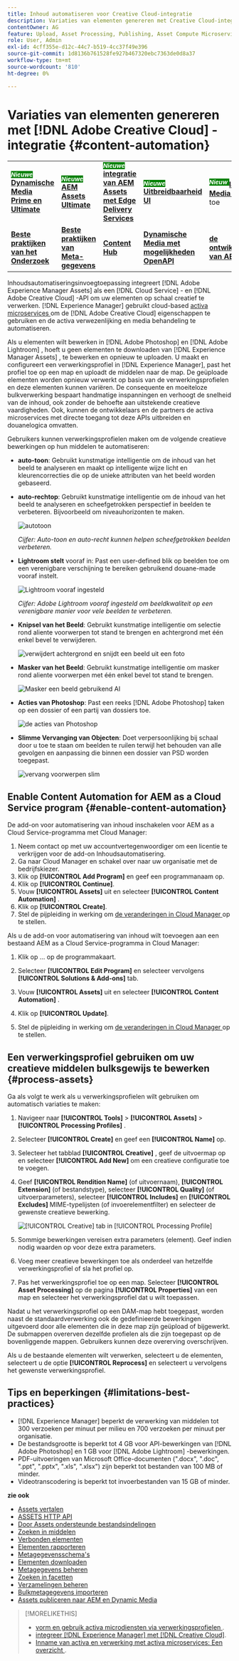 ```yaml
---
title: Inhoud automatiseren voor Creative Cloud-integratie
description: Variaties van elementen genereren met Creative Cloud-integratie
contentOwner: AG
feature: Upload, Asset Processing, Publishing, Asset Compute Microservices
role: User, Admin
exl-id: 4cff355e-d12c-44c7-b519-4cc37f49e396
source-git-commit: 1d8136b761528fe927b467320ebc7363de0d8a37
workflow-type: tm+mt
source-wordcount: '810'
ht-degree: 0%

---
```


# Variaties van elementen genereren met [!DNL Adobe Creative Cloud] -integratie {#content-automation}

<table>
    <tr>
        <td>
            <sup style= "background-color:#008000; color:#FFFFFF; font-weight:bold"><i> Nieuwe </i></sup> <a href="/help/assets/dynamic-media/dm-prime-ultimate.md"><b> Dynamische Media Prime en Ultimate </b></a>
        </td>
        <td>
            <sup style= "background-color:#008000; color:#FFFFFF; font-weight:bold"><i> Nieuwe </i></sup> <a href="/help/assets/assets-ultimate-overview.md"><b> AEM Assets Ultimate </b></a>
        </td>
        <td>
            <sup style= "background-color:#008000; color:#FFFFFF; font-weight:bold"><i> Nieuwe </i></sup> <a href="/help/assets/integrate-aem-assets-edge-delivery-services.md"><b> integratie van AEM Assets met Edge Delivery Services </b></a>
        </td>
        <td>
            <sup style= "background-color:#008000; color:#FFFFFF; font-weight:bold"><i> Nieuwe </i></sup> <a href="/help/assets/aem-assets-view-ui-extensibility.md"><b> Uitbreidbaarheid UI </b></a>
        </td>
          <td>
            <sup style= "background-color:#008000; color:#FFFFFF; font-weight:bold"><i> Nieuw </i></sup> <a href="/help/assets/dynamic-media/enable-dynamic-media-prime-and-ultimate.md"><b> laat Dynamische Media Prime en Ultimate </b></a> toe
        </td>
    </tr>
    <tr>
        <td>
            <a href="/help/assets/search-best-practices.md"><b> Beste praktijken van het Onderzoek </b></a>
        </td>
        <td>
            <a href="/help/assets/metadata-best-practices.md"><b> Beste praktijken van Meta-gegevens </b></a>
        </td>
        <td>
            <a href="/help/assets/product-overview.md"><b> Content Hub </b></a>
        </td>
        <td>
            <a href="/help/assets/dynamic-media-open-apis-overview.md"><b> Dynamische Media met mogelijkheden OpenAPI </b></a>
        </td>
        <td>
            <a href="https://developer.adobe.com/experience-cloud/experience-manager-apis/"><b> de ontwikkelaarsdocumentatie van AEM Assets </b></a>
        </td>
    </tr>
</table>

Inhoudsautomatiseringsinvoegtoepassing integreert [!DNL Adobe Experience Manager Assets] als een [!DNL Cloud Service] - en [!DNL Adobe Creative Cloud] -API om uw elementen op schaal creatief te verwerken. [!DNL Experience Manager] gebruikt cloud-based [ activa microservices ](/help/assets/asset-microservices-overview.md) om de [!DNL Adobe Creative Cloud] eigenschappen te gebruiken en de activa verwezenlijking en media behandeling te automatiseren.

Als u elementen wilt bewerken in [!DNL Adobe Photoshop] en [!DNL Adobe Lightroom] , hoeft u geen elementen te downloaden van [!DNL Experience Manager Assets] , te bewerken en opnieuw te uploaden. U maakt en configureert een verwerkingsprofiel in [!DNL Experience Manager], past het profiel toe op een map en uploadt de middelen naar de map. De geüploade elementen worden opnieuw verwerkt op basis van de verwerkingsprofielen en deze elementen kunnen variëren. De consequente en moeiteloze bulkverwerking bespaart handmatige inspanningen en verhoogt de snelheid van de inhoud, ook zonder de behoefte aan uitstekende creatieve vaardigheden. Ook, kunnen de ontwikkelaars en de partners de activa microservices met directe toegang tot deze APIs uitbreiden en douanelogica omvatten.

Gebruikers kunnen verwerkingsprofielen maken om de volgende creatieve bewerkingen op hun middelen te automatiseren:

* **auto-toon**: Gebruikt kunstmatige intelligentie om de inhoud van het beeld te analyseren en maakt op intelligente wijze licht en kleurencorrecties die op de unieke attributen van het beeld worden gebaseerd.

* **auto-rechtop**: Gebruikt kunstmatige intelligentie om de inhoud van het beeld te analyseren en scheefgetrokken perspectief in beelden te verbeteren. Bijvoorbeeld om niveauhorizonten te maken.

  ![ autotoon ](/help/assets/assets/content-automation-autotone.png)

  *Cijfer: Auto-toon en auto-recht kunnen helpen scheefgetrokken beelden verbeteren.*

* **Lightroom stelt** vooraf in: Past een user-defined blik op beelden toe om een verenigbare verschijning te bereiken gebruikend douane-made vooraf instelt.

  ![ Lightroom vooraf ingesteld ](/help/assets/assets/content-automation-lrpresets.png)

  *Cijfer: Adobe Lightroom vooraf ingesteld om beeldkwaliteit op een verenigbare manier voor vele beelden te verbeteren.*

* **Knipsel van het Beeld**: Gebruikt kunstmatige intelligentie om selectie rond aliente voorwerpen tot stand te brengen en achtergrond met één enkel bevel te verwijderen.

  ![ verwijdert achtergrond en snijdt een beeld uit een foto ](/help/assets/assets/content-automation-backgroundremove.png)

* **Masker van het Beeld**: Gebruikt kunstmatige intelligentie om masker rond aliente voorwerpen met één enkel bevel tot stand te brengen.

  ![ Masker een beeld gebruikend AI ](/help/assets/assets/content-automation-mask.png)

* **Acties van Photoshop**: Past een reeks [!DNL Adobe Photoshop] taken op een dossier of een partij van dossiers toe.

  ![ de acties van Photoshop ](/help/assets/assets/content-automation-psactions.png)

* **Slimme Vervanging van Objecten**: Doet verpersoonlijking bij schaal door u toe te staan om beelden te ruilen terwijl het behouden van alle gevolgen en aanpassing die binnen een dossier van PSD worden toegepast.

  ![ vervang voorwerpen slim ](/help/assets/assets/content-automation-objectreplace.png)

## Enable Content Automation for AEM as a Cloud Service program {#enable-content-automation}

De add-on voor automatisering van inhoud inschakelen voor AEM as a Cloud Service-programma met Cloud Manager:

1. Neem contact op met uw accountvertegenwoordiger om een licentie te verkrijgen voor de add-on Inhoudsautomatisering.
1. Ga naar Cloud Manager en schakel over naar uw organisatie met de bedrijfskiezer.
1. Klik op **[!UICONTROL Add Program]** en geef een programmanaam op.
1. Klik op **[!UICONTROL Continue]**.
1. Vouw **[!UICONTROL Assets]** uit en selecteer **[!UICONTROL Content Automation]** .
1. Klik op **[!UICONTROL Create]**.
1. Stel de pijpleiding in werking om [ de veranderingen in Cloud Manager ](https://experienceleague.adobe.com/docs/experience-manager-cloud-service/content/implementing/using-cloud-manager/deploy-code.html) op te stellen.

Als u de add-on voor automatisering van inhoud wilt toevoegen aan een bestaand AEM as a Cloud Service-programma in Cloud Manager:

1. Klik op ... op de programmakaart.

1. Selecteer **[!UICONTROL Edit Program]** en selecteer vervolgens **[!UICONTROL Solutions & Add-ons]** tab.

1. Vouw **[!UICONTROL Assets]** uit en selecteer **[!UICONTROL Content Automation]** .
1. Klik op **[!UICONTROL Update]**.
1. Stel de pijpleiding in werking om [ de veranderingen in Cloud Manager ](https://experienceleague.adobe.com/docs/experience-manager-cloud-service/content/implementing/using-cloud-manager/deploy-code.html) op te stellen.

## Een verwerkingsprofiel gebruiken om uw creatieve middelen bulksgewijs te bewerken {#process-assets}

Ga als volgt te werk als u verwerkingsprofielen wilt gebruiken om automatisch variaties te maken:

1. Navigeer naar **[!UICONTROL Tools]** > **[!UICONTROL Assets]** > **[!UICONTROL Processing Profiles]** .

1. Selecteer **[!UICONTROL Create]** en geef een **[!UICONTROL Name]** op.

1. Selecteer het tabblad **[!UICONTROL Creative]** , geef de uitvoermap op en selecteer **[!UICONTROL Add New]** om een creatieve configuratie toe te voegen.

1. Geef **[!UICONTROL Rendition Name]** (of uitvoernaam), **[!UICONTROL Extension]** (of bestandstype), selecteer **[!UICONTROL Quality]** (of uitvoerparameters), selecteer **[!UICONTROL Includes]** en **[!UICONTROL Excludes]** MIME-typelijsten (of invoerelementfilter) en selecteer de gewenste creatieve bewerking.

   ![[!UICONTROL Creative] tab in [!UICONTROL Processing Profile]](assets/creative-processing-profile.png)

1. Sommige bewerkingen vereisen extra parameters (element). Geef indien nodig waarden op voor deze extra parameters.

1. Voeg meer creatieve bewerkingen toe als onderdeel van hetzelfde verwerkingsprofiel of sla het profiel op.

1. Pas het verwerkingsprofiel toe op een map. Selecteer **[!UICONTROL Asset Processing]** op de pagina **[!UICONTROL Properties]** van een map en selecteer het verwerkingsprofiel dat u wilt toepassen.

Nadat u het verwerkingsprofiel op een DAM-map hebt toegepast, worden naast de standaardverwerking ook de gedefinieerde bewerkingen uitgevoerd door alle elementen die in deze map zijn geüpload of bijgewerkt. De submappen overerven dezelfde profielen als die zijn toegepast op de bovenliggende mappen. Gebruikers kunnen deze overerving overschrijven.

Als u de bestaande elementen wilt verwerken, selecteert u de elementen, selecteert u de optie **[!UICONTROL Reprocess]** en selecteert u vervolgens het gewenste verwerkingsprofiel.

## Tips en beperkingen {#limitations-best-practices}

* [!DNL Experience Manager] beperkt de verwerking van middelen tot 300 verzoeken per minuut per milieu en 700 verzoeken per minuut per organisatie.
* De bestandsgrootte is beperkt tot 4 GB voor API-bewerkingen van [!DNL Adobe Photoshop] en 1 GB voor [!DNL Adobe Lightroom] -bewerkingen.
* PDF-uitvoeringen van Microsoft Office-documenten (&quot;.docx&quot;, &quot;.doc&quot;, &quot;.ppt&quot;, &quot;.pptx&quot;, &quot;.xls&quot;, &quot;.xlsx&quot;) zijn beperkt tot bestanden van 100 MB of minder.
* Videotranscodering is beperkt tot invoerbestanden van 15 GB of minder.

**zie ook**

* [Assets vertalen](translate-assets.md)
* [ASSETS HTTP API](mac-api-assets.md)
* [Door Assets ondersteunde bestandsindelingen](file-format-support.md)
* [Zoeken in middelen](search-assets.md)
* [Verbonden elementen](use-assets-across-connected-assets-instances.md)
* [Elementen rapporteren](asset-reports.md)
* [Metagegevensschema&#39;s](metadata-schemas.md)
* [Elementen downloaden](download-assets-from-aem.md)
* [Metagegevens beheren](manage-metadata.md)
* [Zoeken in facetten](search-facets.md)
* [Verzamelingen beheren](manage-collections.md)
* [Bulkmetagegevens importeren](metadata-import-export.md)
* [Assets publiceren naar AEM en Dynamic Media](/help/assets/publish-assets-to-aem-and-dm.md)

>[!MORELIKETHIS]
>
>* [ vorm en gebruik activa microdiensten via verwerkingsprofielen ](/help/assets/asset-microservices-configure-and-use.md).
>* [ integreer  [!DNL Experience Manager]  met  [!DNL Creative Cloud]](/help/assets/aem-cc-integration-best-practices.md).
>* [ Inname van activa en verwerking met activa microservices: Een overzicht ](/help/assets/asset-microservices-overview.md).
